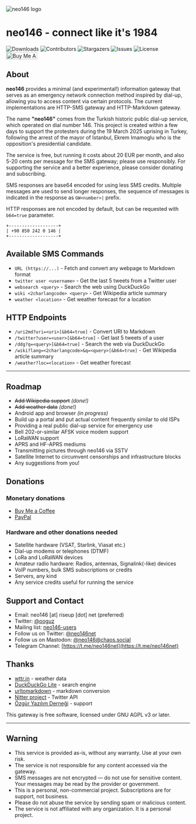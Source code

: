 ![neo146 logo](https://github.com/user-attachments/assets/56a5d90b-dbea-4637-8611-16aa17d61bae)

# neo146 - connect like it's 1984

 ![Downloads](https://img.shields.io/github/downloads/ooguz/neo146/total) ![Contributors](https://img.shields.io/github/contributors/ooguz/neo146?color=dark-green) ![Stargazers](https://img.shields.io/github/stars/ooguz/neo146?style=social) ![Issues](https://img.shields.io/github/issues/ooguz/neo146) ![License](https://img.shields.io/github/license/ooguz/neo146) <a href="https://www.buymeacoffee.com/ooguz" target="_blank"><img src="https://www.buymeacoffee.com/assets/img/custom_images/orange_img.png" alt="Buy Me A Coffee" style="height: 20px !important;width: 85px !important;" ></a>

## About

**neo146** provides a minimal (and experimental!) information gateway that serves as an emergency network connection method inspired by dial-up, allowing you to access content via certain protocols. The current implementations are HTTP-SMS gateway and HTTP-Markdown gateway.

The name **"neo146"** comes from the Turkish historic public dial-up service, which operated on dial number 146. This project is created within a few days to support the protesters during the 19 March 2025 uprising in Turkey, following the arrest of the mayor of Istanbul, Ekrem Imamoglu who is the opposition's presidential candidate.

The service is free, but running it costs about 20 EUR per month, and also 5-20 cents per message for the SMS gateway; please use responsibly. For supporting the service and a better experience, please consider donating and subscribing.

SMS responses are base64 encoded for using less SMS credits. Multiple messages are used to send longer responses, the sequence of messages is indicated in the response as `GW<number>|` prefix.

HTTP responses are not encoded by default, but can be requested with `b64=true` parameter.

```
+-------------------+
| +90 850 242 0 146 |
+-------------------+
```

## Available SMS Commands

*   `URL (https://...)` - Fetch and convert any webpage to Markdown format
*   `twitter user <username>` - Get the last 5 tweets from a Twitter user
*   `websearch <query>` - Search the web using DuckDuckGo
*   `wiki <2charlangcode> <query>` - Get Wikipedia article summary
*   `weather <location>` - Get weather forecast for a location

## HTTP Endpoints

*   `/uri2md?uri=<uri>[&b64=true]` - Convert URI to Markdown
*   `/twitter?user=<user>[&b64=true]` - Get last 5 tweets of a user
*   `/ddg?q=<query>[&b64=true]` - Search the web via DuckDuckGo
*   `/wiki?lang=<2charlangcode>&q=<query>[&b64=true]` - Get Wikipedia article summary
*   `/weather?loc=<location>` - Get weather forecast

- - -

## Roadmap

*   ~~Add Wikipedia support~~ _(done!)_
*   ~~Add weather data~~ _(done!)_
*   Android app and browser _(in progress)_
*   Build up a portal and put actual content frequently similar to old ISPs
*   Providing a real public dial-up service for emergency use
*   Bell 202-or-similar AFSK voice modem support
*   LoRaWAN support
*   APRS and HF-APRS mediums
*   Transmitting pictures through neo146 via SSTV
*   Satellite Internet to circumvent censorships and infrastructure blocks
*   Any suggestions from you!

## Donations

### Monetary donations

*   [Buy Me a Coffee](https://buymeacoffee.com/ooguz)
*   [PayPal](https://paypal.me/ozcanoguz)
    

### Hardware and other donations needed

*   Satellite hardware (VSAT, Starlink, Viasat etc.)
*   Dial-up modems or telephones (DTMF)
*   LoRa and LoRaWAN devices
*   Amateur radio hardware: Radios, antennas, Signalink(-like) devices
*   VoIP numbers, bulk SMS subscriptions or credits
*   Servers, any kind
*   Any service credits useful for running the service

## Support and Contact

*   Email: neo146 \[at\] riseup \[dot\] net (preferred)
*   Twitter: [@ooguz](https://twitter.com/ooguz)
*   Mailing list: [neo146-users](https://lists.riseup.net/www/subscribe/neo146-users)
*   Follow us on Twitter: [@neo146net](https://twitter.com/neo146net)
*   Follow us on Mastodon: [@neo146@chaos.social](https://chaos.social/@neo146)
*   Telegram Channel: [https://t.me/neo146net](https://t.me/neo146net)

## Thanks

*   [wttr.in](https://wttr.in) - weather data
*   [DuckDuckGo Lite](https://lite.duckduckgo.com/lite) - search engine
*   [urltomarkdown](https://github.com/macsplit/urltomarkdown) - markdown conversion
*   [Nitter project](https://github.com/zedeus/nitter) - Twitter API
*   [Özgür Yazılım Derneği](https://oyd.org.tr) - support

This gateway is free software, licensed under GNU AGPL v3 or later. 

- - -

## Warning

*   This service is provided as-is, without any warranty. Use at your own risk.
*   The service is not responsible for any content accessed via the gateway.
*   SMS messages are not encrypted — do not use for sensitive content. Your messages may be read by the provider or government.
*   This is a personal, non-commercial project. Subscriptions are for support, not business.
*   Please do not abuse the service by sending spam or malicious content.
*   The service is not affiliated with any organization. It is a personal project.
